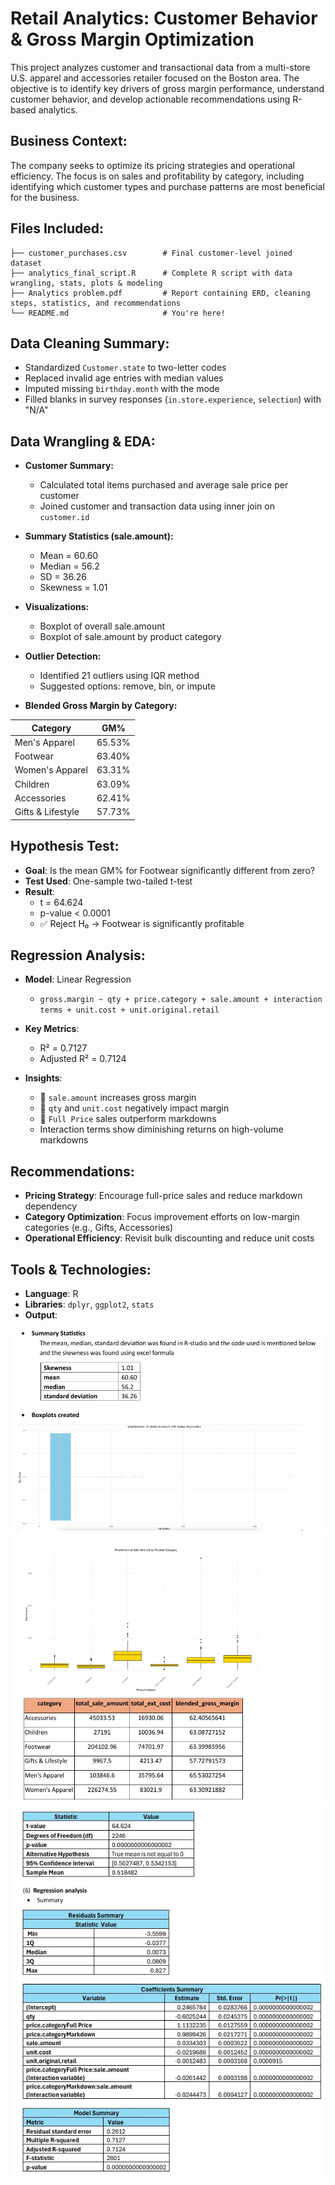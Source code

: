 # Retail Analytics: Customer Behavior & Gross Margin Optimization
This project analyzes customer and transactional data from a multi-store U.S. apparel and accessories retailer focused on the Boston area. The objective is to identify key drivers of gross margin performance, understand customer behavior, and develop actionable recommendations using R-based analytics.

##  Business Context:
The company seeks to optimize its pricing strategies and operational efficiency. The focus is on sales and profitability by category, including identifying which customer types and purchase patterns are most beneficial for the business.

##  Files Included:

```
├── customer_purchases.csv        # Final customer-level joined dataset
├── analytics_final_script.R      # Complete R script with data wrangling, stats, plots & modeling
├── Analytics problem.pdf         # Report containing ERD, cleaning steps, statistics, and recommendations
└── README.md                     # You're here!
```

##  Data Cleaning Summary:

- Standardized `Customer.state` to two-letter codes
- Replaced invalid age entries with median values
- Imputed missing `birthday.month` with the mode
- Filled blanks in survey responses (`in.store.experience`, `selection`) with "N/A"

## Data Wrangling & EDA:

- **Customer Summary:**  
  - Calculated total items purchased and average sale price per customer
  - Joined customer and transaction data using inner join on `customer.id`

- **Summary Statistics (sale.amount):**  
  - Mean = 60.60  
  - Median = 56.2  
  - SD = 36.26  
  - Skewness = 1.01

- **Visualizations:**  
  - Boxplot of overall sale.amount  
  - Boxplot of sale.amount by product category

- **Outlier Detection:**  
  - Identified 21 outliers using IQR method  
  - Suggested options: remove, bin, or impute

- **Blended Gross Margin by Category:**

| Category          | GM%    |
|-------------------|--------|
| Men's Apparel     | 65.53% |
| Footwear          | 63.40% |
| Women's Apparel   | 63.31% |
| Children          | 63.09% |
| Accessories       | 62.41% |
| Gifts & Lifestyle | 57.73% |

## Hypothesis Test:

- **Goal**: Is the mean GM% for Footwear significantly different from zero?
- **Test Used**: One-sample two-tailed t-test
- **Result**:  
  - t = 64.624  
  - p-value < 0.0001  
  - ✅ Reject H₀ → Footwear is significantly profitable

## Regression Analysis:

- **Model**: Linear Regression  
  - `gross.margin ~ qty + price.category + sale.amount + interaction terms + unit.cost + unit.original.retail`

- **Key Metrics**:
  - R² = 0.7127
  - Adjusted R² = 0.7124

- **Insights**:
  - 🔼 `sale.amount` increases gross margin
  - 🔽 `qty` and `unit.cost` negatively impact margin
  - 🔼 `Full Price` sales outperform markdowns
  - Interaction terms show diminishing returns on high-volume markdowns

## Recommendations:

- **Pricing Strategy**: Encourage full-price sales and reduce markdown dependency
- **Category Optimization**: Focus improvement efforts on low-margin categories (e.g., Gifts, Accessories)
- **Operational Efficiency**: Revisit bulk discounting and reduce unit costs

## Tools & Technologies:

- **Language**: R
- **Libraries**: `dplyr`, `ggplot2`, `stats`
- **Output**:

 ![Image Alt](https://github.com/PTanish01/Retail-Sales-and-Customer-Behavior-Analysis/blob/main/Screenshot%202025-06-15%20200715.jpg)
  ![Image Alt](https://github.com/PTanish01/Retail-Sales-and-Customer-Behavior-Analysis/blob/main/Screenshot%202025-06-15%20200753.jpg)
  ![Image Alt](https://github.com/PTanish01/Retail-Sales-and-Customer-Behavior-Analysis/blob/main/Screenshot%202025-06-15%20200928.jpg)
